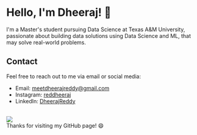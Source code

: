 # Hello, I'm Dheeraj! 👋

I'm a Master's student pursuing Data Science at Texas A&M University, passionate about building data solutions using Data Science and ML, that may solve real-world problems.

<!-- ![Dheeraj's GitHub stats](https://github-readme-stats.vercel.app/api?username=reddheeraj&show_icons=true&theme=radical) <br> -->
<!-- ![Top Langs](https://github-readme-stats.vercel.app/api/top-langs/?username=reddheeraj&layout=compact&hide=html&theme=radical) -->

## Contact

Feel free to reach out to me via email or social media:

- Email: meetdheerajreddy@gmail.com
- Instagram: [reddheeraj](https://www.instagram.com/red.dheeraj/)
- LinkedIn: [DheerajReddy](https://www.linkedin.com/in/dheeraj2002reddy/)


<br> ![](https://komarev.com/ghpvc/?username=reddheeraj)<br>
Thanks for visiting my GitHub page! 😄
